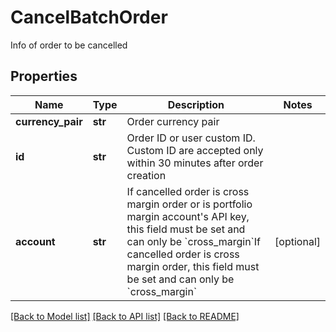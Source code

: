 # CancelBatchOrder

Info of order to be cancelled
## Properties
Name | Type | Description | Notes
------------ | ------------- | ------------- | -------------
**currency_pair** | **str** | Order currency pair | 
**id** | **str** | Order ID or user custom ID. Custom ID are accepted only within 30 minutes after order creation | 
**account** | **str** | If cancelled order is cross margin order or is portfolio margin account&#39;s API key, this field must be set and can only be &#x60;cross_margin&#x60;If cancelled order is cross margin order, this field must be set and can only be &#x60;cross_margin&#x60; | [optional] 

[[Back to Model list]](../README.md#documentation-for-models) [[Back to API list]](../README.md#documentation-for-api-endpoints) [[Back to README]](../README.md)



